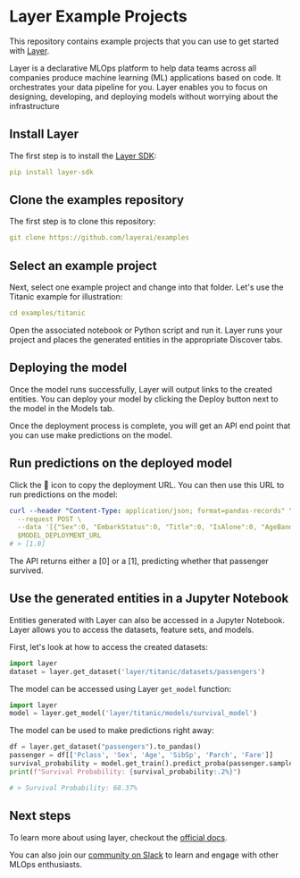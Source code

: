 # Layer Example Projects

This repository contains example projects that you can use to get started with [Layer](https://layer.ai).

Layer is a declarative MLOps platform to help data teams across all companies produce machine learning (ML) applications based on code. It orchestrates your data pipeline for you. Layer enables you to focus on designing, developing, and deploying models without worrying about the infrastructure

## Install Layer
The first step is to install the [Layer SDK](https://docs.app.layer.ai/docs/installation):
```yaml
pip install layer-sdk
```
## Clone the examples repository
The first step is to clone this repository:
```yaml
git clone https://github.com/layerai/examples
```
## Select an example project
Next, select one example project and change into that folder. Let's use the Titanic example for illustration: 
```yaml
cd examples/titanic
```
Open the associated notebook or Python script and run it. Layer runs your project and places the generated entities in the appropriate Discover tabs. 

## Deploying the model 
Once the model runs successfully, Layer will output links to the created entities. 
You can deploy your model by clicking the Deploy button next to the model in the Models tab. 

Once the deployment process is complete, you will get an
API end point that you can use make predictions on the model. 

## Run predictions on the deployed model 
Click the 🔗 icon to copy the deployment URL. You can then use this URL to run predictions on the model: 

```yaml
curl --header "Content-Type: application/json; format=pandas-records" \
  --request POST \
  --data '[{"Sex":0, "EmbarkStatus":0, "Title":0, "IsAlone":0, "AgeBand":1, "FareBand":2}]' \
  $MODEL_DEPLOYMENT_URL
# > [1.0]
```

The API returns either a [0] or a [1], predicting whether that passenger survived.

## Use the generated entities in a Jupyter Notebook
Entities generated with Layer can also be accessed in a Jupyter Notebook. Layer allows you to access the datasets, feature sets, and models. 

First, let's look at how to access the created datasets: 
```python
import layer
dataset = layer.get_dataset('layer/titanic/datasets/passengers')
```
The model can be accessed using Layer `get_model` function:
```python
import layer
model = layer.get_model('layer/titanic/models/survival_model')
```
The model can be used to make predictions right away: 
```python
df = layer.get_dataset("passengers").to_pandas()
passenger = df[['Pclass', 'Sex', 'Age', 'SibSp', 'Parch', 'Fare']]
survival_probability = model.get_train().predict_proba(passenger.sample())[0][1]
print(f"Survival Probability: {survival_probability:.2%}")

# > Survival Probability: 68.37%
```
## Next steps
To learn more about using layer, checkout the [official docs](https://docs.app.layer.ai/docs/). 

You can also join our [community on Slack](https://join.slack.com/t/layer-community/shared_invite/zt-o3cneq4y-5lGSZH~9NhOmBWQB4WAsJw) to learn and engage with other MLOps enthusiasts. 